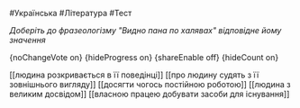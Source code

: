 #Українська #Література #Тест

*Доберіть до фразеологізму "Видно пана по халявах"  відповідне йому значення*

{noChangeVote on}
{hideProgress on}
{shareEnable off}
{hideCount on}

[[людина розкривається в її поведінці]]
[[про людину судять з її зовнішнього вигляду]]
[[досягти чогось постійною роботою]]
[[людина з великим досвідом]]
[[власною працею добувати засоби для існування]]

